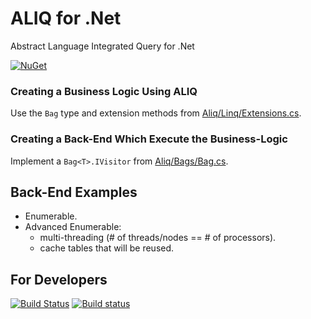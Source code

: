 # ALIQ for .Net

Abstract Language Integrated Query for .Net

[![NuGet](https://img.shields.io/nuget/v/Aliq.svg)](https://www.nuget.org/packages/Aliq/)

### Creating a Business Logic Using ALIQ

Use the `Bag` type and extension methods from [Aliq/Linq/Extensions.cs](Aliq/Linq/Extensions.cs).

### Creating a Back-End Which Execute the Business-Logic

Implement a `Bag<T>.IVisitor` from [Aliq/Bags/Bag.cs](Aliq/Bags/Bag.cs).

## Back-End Examples

- Enumerable.
- Advanced Enumerable:
  - multi-threading (# of threads/nodes == # of processors).
  - cache tables that will be reused.

## For Developers

[![Build Status](https://travis-ci.org/sergey-shandar/aliq-dotnet.svg?branch=master)](https://travis-ci.org/sergey-shandar/aliq-dotnet)
[![Build status](https://ci.appveyor.com/api/projects/status/21j3blj8kuuftpo2?svg=true)](https://ci.appveyor.com/project/sergey-shandar/aliq-dotnet)

